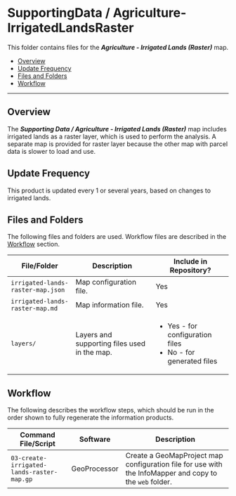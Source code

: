 # SupportingData / Agriculture-IrrigatedLandsRaster #

This folder contains files for the ***Agriculture - Irrigated Lands (Raster)*** map.

* [Overview](#overview)
* [Update Frequency](#update-frequency)
* [Files and Folders](#files-and-folders)
* [Workflow](#workflow)

-----------------------------

## Overview ##

The ***Supporting Data / Agriculture - Irrigated Lands (Raster)*** map includes irrigated lands as a raster layer,
which is used to perform the analysis.
A separate map is provided for raster layer because the other map with parcel data is slower to load and use.

## Update Frequency ##

This product is updated every 1 or several years, based on changes to irrigated lands.

## Files and Folders ##

The following files and folders are used.  Workflow files are described in the [Workflow](#workflow) section.

| **File/Folder** | **Description** | **Include in Repository?** |
| -- | -- | -- |
| `irrigated-lands-raster-map.json` | Map configuration file. | Yes |
| `irrigated-lands-raster-map.md` | Map information file. | Yes |
| `layers/` | Layers and supporting files used in the map. | <ul><li>Yes - for configuration files</li><li>No - for generated files</li></ul> |

## Workflow ##

The following describes the workflow steps, which should be run in the order shown to fully regenerate the information products.

| **Command File/Script** | **Software** | **Description** |
| -- | -- | -- |
| `03-create-irrigated-lands-raster-map.gp` | GeoProcessor | Create a GeoMapProject map configuration file for use with the InfoMapper and copy to the `web` folder. |
